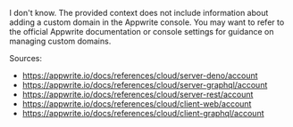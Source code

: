 I don't know. The provided context does not include information about adding a custom domain in the Appwrite console. You may want to refer to the official Appwrite documentation or console settings for guidance on managing custom domains.

Sources:
- https://appwrite.io/docs/references/cloud/server-deno/account
- https://appwrite.io/docs/references/cloud/server-graphql/account
- https://appwrite.io/docs/references/cloud/server-rest/account
- https://appwrite.io/docs/references/cloud/client-web/account
- https://appwrite.io/docs/references/cloud/client-graphql/account
